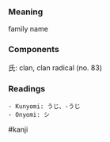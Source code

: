 ### Meaning

family name

### Components

氏: clan, clan radical (no. 83)

### Readings

```
- Kunyomi: うじ、-うじ
- Onyomi: シ
```

#kanji